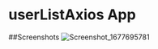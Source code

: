 # userListAxios App
##Screenshots
![Screenshot_1677695781](https://user-images.githubusercontent.com/99422185/222235581-77d6a62f-4233-458b-a8ba-316620a4063a.png)
